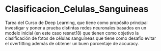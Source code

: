 # Clasificacion_Celulas_Sanguineas
Tarea del Curso de Deep Learning, que tiene como propósito principal investigar y poner a prueba distintas redes neuronales basados en un modelo inicial (en este caso resnet18) que tienen como objetivo la clasificación de fotos de células sanguíneas que tiene como desafío evitar el overfitting además de obtener un buen porcentaje de accuracy.
